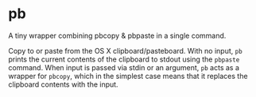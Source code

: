 # pb
A tiny wrapper combining pbcopy &amp; pbpaste in a single command.

Copy to or paste from the OS X clipboard/pasteboard. With no input, `pb`
prints the current contents of the clipboard to stdout using the `pbpaste`
command. When input is passed via stdin or an argument, `pb` acts as a
wrapper for `pbcopy`, which in the simplest case means that it replaces the
clipboard contents with the input.
